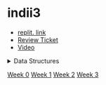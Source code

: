 # indii3
- [replit. link](https://replit.com/@DaneVestal/FreeExperiencedInstance#.replit)
- [Review Ticket](https://github.com/D1935827V/Dane/issues/3)
- [Video](https://www.youtube.com/watch?v=rNhjWylPRek&ab_channel=DaneVestal)

<details>
<summary>Data Structures</summary>
<br>
<img width="1020" alt="Screen Shot 2022-03-07 at 8 48 44 AM" src="https://user-images.githubusercontent.com/72890070/157079407-b998a98e-3dca-4973-828b-4a5dda12914d.png">
</details>

[Week 0](docs/Week%200)
[Week 1](docs/Week%201)
[Week 2](docs/Week%202)
[Week 3](docs/Week%203)
